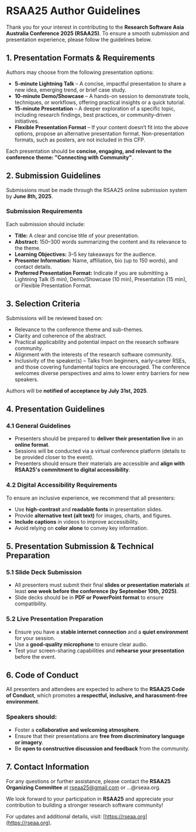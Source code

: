 # RSAA25 Author Guidelines

Thank you for your interest in contributing to the **Research Software Asia Australia Conference 2025 (RSAA25)**. To ensure a smooth submission and presentation experience, please follow the guidelines below.

## 1. Presentation Formats & Requirements

Authors may choose from the following presentation options:
- **5-minute Lightning Talk** – A concise, impactful presentation to share a new idea, emerging trend, or brief case study.
- **10-minute Demo/Showcase** – A hands-on session to demonstrate tools, techniques, or workflows, offering practical insights or a quick tutorial.
- **15-minute Presentation** – A deeper exploration of a specific topic, including research findings, best practices, or community-driven initiatives.
- **Flexible Presentation Format** – If your content doesn’t fit into the above options, propose an alternative presentation format. Non-presentation formats, such as posters, are not included in this CFP.

Each presentation should be **concise, engaging, and relevant to the conference theme: "Connecting with Community"**.

## 2. Submission Guidelines

Submissions must be made through the RSAA25 online submission system by **June 8th, 2025**.

### Submission Requirements

Each submission should include:
- **Title:** A clear and concise title of your presentation.
- **Abstract:** 150–300 words summarizing the content and its relevance to the theme.
- **Learning Objectives:** 3–5 key takeaways for the audience.
- **Presenter Information:** Name, affiliation, bio (up to 150 words), and contact details.
- **Preferred Presentation Format:** Indicate if you are submitting a Lightning Talk (5 min), Demo/Showcase (10 min), Presentation (15 min), or Flexible Presentation Format.

## 3. Selection Criteria

Submissions will be reviewed based on:
- Relevance to the conference theme and sub-themes.
- Clarity and coherence of the abstract.
- Practical applicability and potential impact on the research software community.
- Alignment with the interests of the research software community.
- Inclusivity of the speaker(s) – Talks from beginners, early-career RSEs, and those covering fundamental topics are encouraged. The conference welcomes diverse perspectives and aims to lower entry barriers for new speakers.

Authors will be **notified of acceptance by July 31st, 2025**.

## 4. Presentation Guidelines

### 4.1 General Guidelines

- Presenters should be prepared to **deliver their presentation live** in an **online format**.
- Sessions will be conducted via a virtual conference platform (details to be provided closer to the event).
- Presenters should ensure their materials are accessible and **align with RSAA25's commitment to digital accessibility**.

### 4.2 Digital Accessibility Requirements

To ensure an inclusive experience, we recommend that all presenters:
- Use **high-contrast** and **readable fonts** in presentation slides.
- Provide **alternative text (alt text)** for images, charts, and figures.
- **Include captions** in videos to improve accessibility.
- Avoid relying on **color alone** to convey key information.

## 5. Presentation Submission & Technical Preparation

### 5.1 Slide Deck Submission

- All presenters must submit their final **slides or presentation materials** at least **one week before the conference (by September 10th, 2025)**.
- Slide decks should be in **PDF or PowerPoint format** to ensure compatibility.

### 5.2 Live Presentation Preparation

- Ensure you have a **stable internet connection** and a **quiet environment** for your session.
- Use a **good-quality microphone** to ensure clear audio.
- Test your screen-sharing capabilities and **rehearse your presentation** before the event.

## 6. Code of Conduct

All presenters and attendees are expected to adhere to the **RSAA25 Code of Conduct**, which promotes **a respectful, inclusive, and harassment-free environment**.

### Speakers should:

- Foster a **collaborative and welcoming atmosphere**.
- Ensure that their presentations are **free from discriminatory language or imagery**.
- Be **open to constructive discussion and feedback** from the community.

## 7. Contact Information

For any questions or further assistance, please contact the **RSAA25 Organizing Committee** at rseaa25@gmail.com or …@rseaa.org.

We look forward to your participation in **RSAA25** and appreciate your contribution to building a stronger research software community!

For updates and additional details, visit: [https://rseaa.org](https://rseaa.org).
